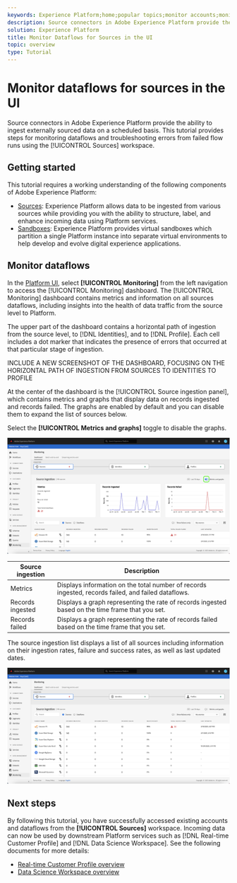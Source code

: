 ```yaml
---
keywords: Experience Platform;home;popular topics;monitor accounts;monitor dataflows;dataflows;sources
description: Source connectors in Adobe Experience Platform provide the ability to ingest externally sourced data on a scheduled basis. This tutorial provides steps for viewing existing dataflows from the Sources workspace.
solution: Experience Platform
title: Monitor Dataflows for Sources in the UI
topic: overview
type: Tutorial
---
```


# Monitor dataflows for sources in the UI

Source connectors in Adobe Experience Platform provide the ability to ingest externally sourced data on a scheduled basis. This tutorial provides steps for monitoring dataflows and troubleshooting errors from failed flow runs using the [!UICONTROL Sources] workspace.

## Getting started

This tutorial requires a working understanding of the following components of Adobe Experience Platform:

- [Sources](../../sources/home.md): Experience Platform allows data to be ingested from various sources while providing you with the ability to structure, label, and enhance incoming data using Platform services.
- [Sandboxes](../../sandboxes/home.md): Experience Platform provides virtual sandboxes which partition a single Platform instance into separate virtual environments to help develop and evolve digital experience applications.

## Monitor dataflows

In the [Platform UI](https://platform.adobe.com), select **[!UICONTROL Monitoring]** from the left navigation to access the [!UICONTROL Monitoring] dashboard. The [!UICONTROL Monitoring] dashboard contains metrics and information on all sources dataflows, including insights into the health of data traffic from the source level to Platform.

The upper part of the dashboard contains a horizontal path of ingestion from the source level, to [!DNL Identities], and to [!DNL Profile]. Each cell includes a dot marker that indicates the presence of errors that occurred at that particular stage of ingestion.

INCLUDE A NEW SCREENSHOT OF THE DASHBOARD, FOCUSING ON THE HORIZONTAL PATH OF INGESTION FROM SOURCES TO IDENTITIES TO PROFILE

At the center of the dashboard is the [!UICONTROL Source ingestion panel], which contains metrics and graphs that display data on records ingested and records failed. The graphs are enabled by default and you can disable them to expand the list of sources below.

Select the **[!UICONTROL Metrics and graphs]** toggle to disable the graphs.

![monitoring-dashboard](../assets/ui/monitor-sources/monitoring-dashboard.png)

| Source ingestion | Description |
| ---------------- | ----------- |
| Metrics | Displays information on the total number of records ingested, records failed, and failed dataflows. |
| Records ingested | Displays a graph representing the rate of records ingested based on the time frame that you set. |
| Records failed | Displays a graph representing the rate of records failed based on the time frame that you set. |

The source ingestion list displays a list of all sources including information on their ingestion rates, failure and success rates, as well as last updated dates.

![source-ingestion](../assets/ui/monitor-sources/source-ingestion.png)



## Next steps

By following this tutorial, you have successfully accessed existing accounts and dataflows from the **[!UICONTROL Sources]** workspace. Incoming data can now be used by downstream Platform services such as [!DNL Real-time Customer Profile] and [!DNL Data Science Workspace]. See the following documents for more details:

- [Real-time Customer Profile overview](../../profile/home.md)
- [Data Science Workspace overview](../../data-science-workspace/home.md)
